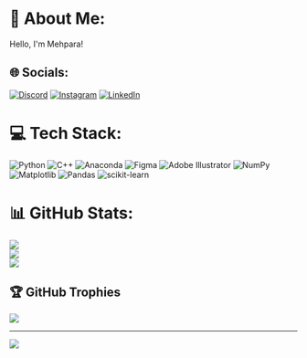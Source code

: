 # 💫 About Me:
Hello, I'm Mehpara!


## 🌐 Socials:
[![Discord](https://img.shields.io/badge/Discord-%237289DA.svg?logo=discord&logoColor=white)](https://discord.gg/mehpara.heydarova) [![Instagram](https://img.shields.io/badge/Instagram-%23E4405F.svg?logo=Instagram&logoColor=white)](https://instagram.com/mehpara.heydarova) [![LinkedIn](https://img.shields.io/badge/LinkedIn-%230077B5.svg?logo=linkedin&logoColor=white)](https://linkedin.com/in/mehparaheydarova) 

# 💻 Tech Stack:
![Python](https://img.shields.io/badge/python-3670A0?style=for-the-badge&logo=python&logoColor=ffdd54) ![C++](https://img.shields.io/badge/c++-%2300599C.svg?style=for-the-badge&logo=c%2B%2B&logoColor=white) ![Anaconda](https://img.shields.io/badge/Anaconda-%2344A833.svg?style=for-the-badge&logo=anaconda&logoColor=white) ![Figma](https://img.shields.io/badge/figma-%23F24E1E.svg?style=for-the-badge&logo=figma&logoColor=white) ![Adobe Illustrator](https://img.shields.io/badge/adobe%20illustrator-%23FF9A00.svg?style=for-the-badge&logo=adobe%20illustrator&logoColor=white) ![NumPy](https://img.shields.io/badge/numpy-%23013243.svg?style=for-the-badge&logo=numpy&logoColor=white) ![Matplotlib](https://img.shields.io/badge/Matplotlib-%23ffffff.svg?style=for-the-badge&logo=Matplotlib&logoColor=black) ![Pandas](https://img.shields.io/badge/pandas-%23150458.svg?style=for-the-badge&logo=pandas&logoColor=white) ![scikit-learn](https://img.shields.io/badge/scikit--learn-%23F7931E.svg?style=for-the-badge&logo=scikit-learn&logoColor=white)
# 📊 GitHub Stats:
![](https://github-readme-stats.vercel.app/api?username=mehparaheydarova&theme=radical&hide_border=false&include_all_commits=true&count_private=true)<br/>
![](https://github-readme-streak-stats.herokuapp.com/?user=mehparaheydarova&theme=radical&hide_border=false)<br/>
![](https://github-readme-stats.vercel.app/api/top-langs/?username=mehparaheydarova&theme=radical&hide_border=false&include_all_commits=true&count_private=true&layout=compact)

## 🏆 GitHub Trophies
![](https://github-profile-trophy.vercel.app/?username=mehparaheydarova&theme=radical&no-frame=false&no-bg=false&margin-w=4)

---
[![](https://visitcount.itsvg.in/api?id=mehparaheydarova&icon=0&color=0)](https://visitcount.itsvg.in)

<!-- Proudly created with GPRM ( https://gprm.itsvg.in ) -->
